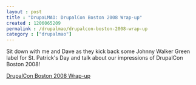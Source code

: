 ```yaml
---
layout : post
title : "DrupaLMAO: DrupalCon Boston 2008 Wrap-up"
created : 1206065209
permalink : /drupalmao/drupalcon-boston-2008-wrap-up
category : ["drupalmao"]
---
```

Sit down with me and Dave as they kick back some Johnny Walker Green label for St. Patrick's Day and talk about our impressions of DrupalCon Boston 2008!

<a href="http://drupalmao.com/drupalcon-boston-2008-wrap-up">DrupalCon Boston 2008 Wrap-up</a>

